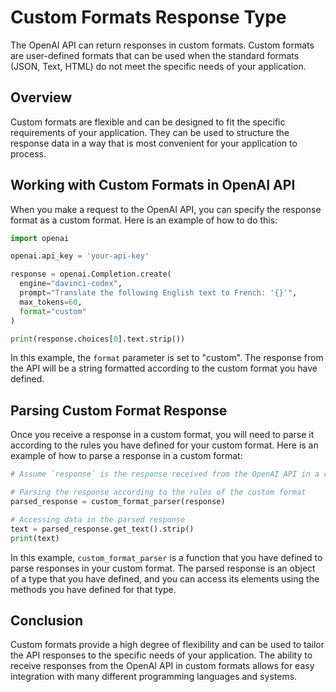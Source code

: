 # Custom Formats Response Type

The OpenAI API can return responses in custom formats. Custom formats are user-defined formats that can be used when the standard formats (JSON, Text, HTML) do not meet the specific needs of your application.

## Overview

Custom formats are flexible and can be designed to fit the specific requirements of your application. They can be used to structure the response data in a way that is most convenient for your application to process.

## Working with Custom Formats in OpenAI API

When you make a request to the OpenAI API, you can specify the response format as a custom format. Here is an example of how to do this:

```python
import openai

openai.api_key = 'your-api-key'

response = openai.Completion.create(
  engine="davinci-codex",
  prompt="Translate the following English text to French: '{}'",
  max_tokens=60,
  format="custom"
)

print(response.choices[0].text.strip())
```

In this example, the `format` parameter is set to "custom". The response from the API will be a string formatted according to the custom format you have defined.

## Parsing Custom Format Response

Once you receive a response in a custom format, you will need to parse it according to the rules you have defined for your custom format. Here is an example of how to parse a response in a custom format:

```python
# Assume `response` is the response received from the OpenAI API in a custom format

# Parsing the response according to the rules of the custom format
parsed_response = custom_format_parser(response)

# Accessing data in the parsed response
text = parsed_response.get_text().strip()
print(text)
```

In this example, `custom_format_parser` is a function that you have defined to parse responses in your custom format. The parsed response is an object of a type that you have defined, and you can access its elements using the methods you have defined for that type.

## Conclusion

Custom formats provide a high degree of flexibility and can be used to tailor the API responses to the specific needs of your application. The ability to receive responses from the OpenAI API in custom formats allows for easy integration with many different programming languages and systems.

